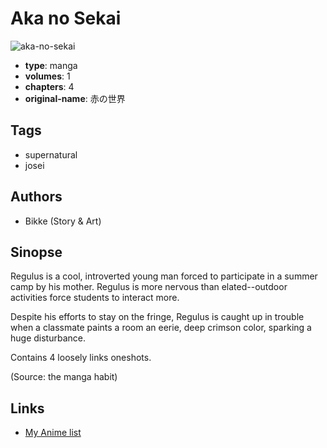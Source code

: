 # Aka no Sekai

![aka-no-sekai](https://cdn.myanimelist.net/images/manga/1/42924.jpg)

-   **type**: manga
-   **volumes**: 1
-   **chapters**: 4
-   **original-name**: 赤の世界

## Tags

-   supernatural
-   josei

## Authors

-   Bikke (Story & Art)

## Sinopse

Regulus is a cool, introverted young man forced to participate in a summer camp by his mother. Regulus is more nervous than elated--outdoor activities force students to interact more.

Despite his efforts to stay on the fringe, Regulus is caught up in trouble when a classmate paints a room an eerie, deep crimson color, sparking a huge disturbance.

Contains 4 loosely links oneshots.

(Source: the manga habit)

## Links

-   [My Anime list](https://myanimelist.net/manga/26682/Aka_no_Sekai)
